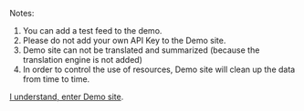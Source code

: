 Notes:

1. You can add a test feed to the demo.
2. Please do not add your own API Key to the Demo site.
3. Demo site can not be translated and summarized (because the translation engine is not added)
4. In order to control the use of resources, Demo site will clean up the data from time to time.

[I understand, enter Demo site](https://demo.rsstranslator.com).